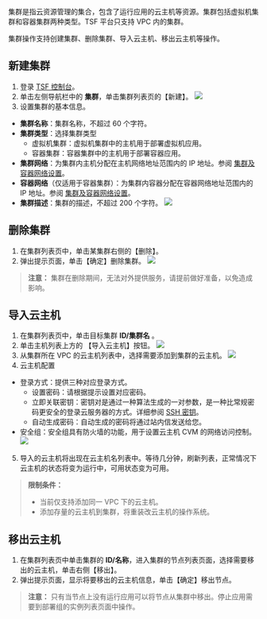 集群是指云资源管理的集合，包含了运行应用的云主机等资源。集群包括虚拟机集群和容器集群两种类型。TSF 平台只支持 VPC 内的集群。

集群操作支持创建集群、删除集群、导入云主机、移出云主机等操作。


## 新建集群
1. 登录 [TSF 控制台](https://console.tce.cloud.yonghui.cn/tsf/index)。
2. 单击左侧导航栏中的 **集群**，单击集群列表页的【新建】。
![](https://main.qcloudimg.com/raw/5e975cbd46844abb9cc286d3d2bb8cf7.png)
3. 设置集群的基本信息。
 - **集群名称**：集群名称，不超过 60 个字符。
 - **集群类型**：选择集群类型
     - 虚拟机集群：虚拟机集群中的主机用于部署虚拟机应用。
     - 容器集群：容器集群中的主机用于部署容器应用。
 - **集群网络**：为集群内主机分配在主机网络地址范围内的 IP 地址。参阅 [集群及容器网络设置](/document/product/649/16926)。
 - **容器网络**（仅适用于容器集群）：为集群内容器分配在容器网络地址范围内的 IP 地址。参阅 [集群及容器网络设置](/document/product/649/16926)。
 - **集群描述**：集群的描述，不超过 200 个字符。
![](https://main.qcloudimg.com/raw/43d9807baf4904cb93bb190e94f1c71c.png)

## 删除集群
1. 在集群列表页中，单击某集群右侧的【删除】。
2. 弹出提示页面，单击【确定】删除集群。
  ![](https://main.qcloudimg.com/raw/89b0f816444d635cb5b98a23daad5be3.png)

>**注意：**
> 集群在删除期间，无法对外提供服务，请提前做好准备，以免造成影响。



## 导入云主机

1. 在集群列表页中，单击目标集群 **ID/集群名** 。
2. 单击主机列表上方的 【导入云主机】按钮。
![](https://main.qcloudimg.com/raw/754d202419feb35aa4dc30ba2ea66daa.png)
3. 从集群所在 VPC 的云主机列表中，选择需要添加到集群的云主机。
![](https://main.qcloudimg.com/raw/4956c5e8aa2cd6641d102adc4661d3b8.png)
4. 云主机配置
 - 登录方式：提供三种对应登录方式。
     - 设置密码：请根据提示设置对应密码。
     - 立即关联密钥：密钥对是通过一种算法生成的一对参数，是一种比常规密码更安全的登录云服务器的方式。详细参阅 [SSH 密钥](/document/product/213/6092?)。
     - 自动生成密码：自动生成的密码将通过站内信发送给您。
 - 安全组：安全组具有防火墙的功能，用于设置云主机 CVM 的网络访问控制。
![](https://main.qcloudimg.com/raw/ec7ea1615d7051ec4e69c9453f94bc63.png)
5. 导入的云主机将出现在云主机名列表中。等待几分钟，刷新列表，正常情况下云主机的状态将变为运行中，可用状态变为可用。 

> **限制条件：**
>- 当前仅支持添加同一 VPC 下的云主机。
>- 添加存量的云主机到集群，将重装改云主机的操作系统。



## 移出云主机

1. 在集群列表页中单击集群的 **ID/名称**，进入集群的节点列表页面，选择需要移出的云主机，单击右侧【移出】。
2. 弹出提示页面，显示将要移出的云主机信息，单击【确定】移出节点。


>**注意：**
> 只有当节点上没有运行应用可以将节点从集群中移出。停止应用需要到部署组的实例列表页面中操作。

